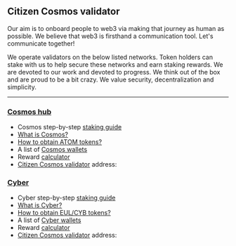 ## Citizen Cosmos validator

Our aim is to onboard people to web3 via making that journey as human as possible. We believe that web3 is firsthand a communication tool. Let's communicate together!

We operate validators on the below listed networks. Token holders can stake with us to help secure these networks and earn staking rewards. We are devoted to our work and devoted to progress. We think out of the box and are proud to be a bit crazy. We value security, decentralization and simplicity.

---------------------------------------

### [Cosmos hub](https://cosmos.network/)

- Cosmos step-by-step [staking guide](https://github.com/citizen-cosmos/Staking/blob/main/Cosmos.md#a-step-by-step-staking-guide)
- [What is Cosmos?](https://github.com/citizen-cosmos/Staking/blob/main/Cosmos.md#what-is-cosmos)
- [How to obtain ATOM tokens?](https://github.com/citizen-cosmos/Staking/blob/main/Cosmos.md#how-to-obtain-atom-tokens) 
- A list of [Cosmos wallets](https://github.com/citizen-cosmos/Staking/blob/main/Cosmos.md#a-list-of-cosmos-wallets)
- Reward [calculator](https://www.stakingrewards.com/earn/cosmos)
- [Citizen Cosmos validator]() address:

### [Cyber](https://cyber.page/)

- Cyber step-by-step [staking guide](https://github.com/citizen-cosmos/Staking/blob/main/Cyber.md#a-step-by-step-staking-guide)
- [What is Cyber?](https://github.com/citizen-cosmos/Staking/blob/main/Cyber.md#what-is-cyber)
- [How to obtain EUL/CYB tokens?](https://github.com/citizen-cosmos/Staking/blob/main/Cyber.md#how-to-obtain-eulcyb-tokens) 
- A list of [Cyber wallets](https://github.com/citizen-cosmos/Staking/blob/main/Cyber.md#a-list-of-cyber-wallets)
- Reward [calculator](https://www.stakingrewards.com/earn/cyber)
- [Citizen Cosmos validator]() address:
